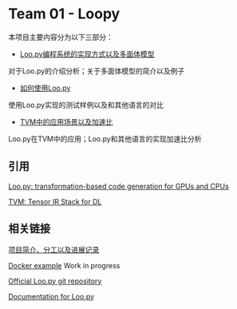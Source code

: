 # Team 01 - Loopy

本项目主要内容分为以下三部分：

- [Loo.py编程系统的实现方式以及多面体模型](https://github.com/01-Loopy/loo.py-intro/blob/master/introduction.md)

对于Loo.py的介绍分析；关于多面体模型的简介以及例子

- [如何使用Loo.py](https://github.com/01-Loopy/loo.py-intro/blob/master/how-to.md)

使用Loo.py实现的测试样例以及和其他语言的对比

- [TVM中的应用场景以及加速比](https://github.com/01-Loopy/loo.py-intro/blob/master/TVM-analysis.md)

Loo.py在TVM中的应用；Loo.py和其他语言的实现加速比分析

## 引用

[Loo.py: transformation-based code generation for GPUs and CPUs](https://arxiv.org/abs/1405.7470)

[TVM: Tensor IR Stack for DL](https://github.com/dmlc/tvm)

## 相关链接

[项目简介、分工以及进展记录](https://github.com/01-Loopy/2017fall-student-teamworks/blob/master/01-loopy.md)

[Docker example]() Work in progress

[Official Loo.py git repository](https://github.com/inducer/loopy)

[Documentation for Loo.py](https://documen.tician.de/loopy/)